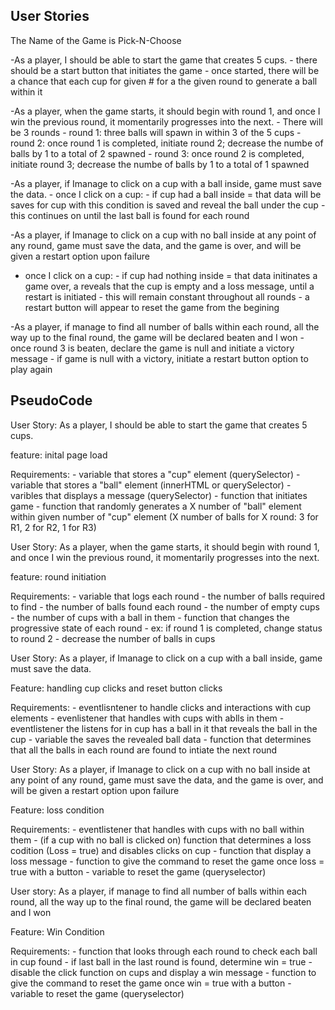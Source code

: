 ## User Stories
The Name of the Game is Pick-N-Choose

-As a player, I should be able to start the game that creates 5 cups. 
    - there should be a start button that initiates the game
    - once started, there will be a chance that each cup for given # for a the given round to generate a ball within it

-As a player, when the game starts, it should begin with round 1, and once I win the previous round, it momentarily progresses into the next.
    - There will be 3 rounds
    - round 1: three balls will spawn in within 3 of the 5 cups
    - round 2: once round 1 is completed, initiate round 2; decrease the numbe of balls by 1 to a total of 2 spawned
    - round 3: once round 2 is completed, initiate round 3; decrease the numbe of balls by 1 to a total of 1 spawned

-As a player, if Imanage to click on a cup with a ball inside, game must save the data.
    - once I click on a cup:
        - if cup had a ball inside = that data will be saves for cup with this condition is saved and reveal the ball under the cup
        - this continues on until the last ball is found for each round

-As a player, if Imanage to click on a cup with no ball inside at any point of any round, game must save the data, and the game is over, and will be given a restart option upon failure
 - once I click on a cup:
        - if cup had nothing inside = that data initinates a game over, a reveals that the cup is empty and a loss message, until a restart is initiated
        - this will remain constant throughout all rounds
        - a restart button will appear to reset the game from the begining

-As a player, if manage to find all number of balls within each round, all the way up to the final round, the game will be declared beaten and I won
    - once round 3 is beaten, declare the game is null and initiate a victory message
    - if game is null with a victory, initiate a restart button option to play again

## PseudoCode

User Story: As a player, I should be able to start the game that creates 5 cups. 

feature: inital page load

Requirements:
    - variable that stores a "cup" element (querySelector)
    - variable that stores a "ball" element (innerHTML or querySelector)
    - varibles that displays a message (querySelector)
    - function that initiates game 
    - function that randomly generates a X number of "ball" element within given number of "cup" element (X number of balls for X round: 3 for R1, 2 for R2, 1 for R3)

User Story: As a player, when the game starts, it should begin with round 1, and once I win the previous round, it momentarily progresses into the next.

feature: round initiation

Requirements:
    - variable that logs each round
        - the number of balls required to find 
        - the number of balls found each round
        - the number of empty cups 
        - the number of cups with a ball in them
    - function that changes the progressive state of each round
        - ex: if round 1 is completed, change status to round 2
        - decrease the number of balls in cups

User Story: As a player, if Imanage to click on a cup with a ball inside, game must save the data.

Feature: handling cup clicks and reset button clicks

Requirements:
    - eventlisntener to handle clicks and interactions with cup elements
    - evenlistener that handles with cups with ablls in them
        - eventlistener the listens for in cup has a ball in it that reveals the ball in the cup
        - variable the saves the revealed ball data
    - function that determines that all the balls in each round are found to intiate the next round

User Story: As a player, if Imanage to click on a cup with no ball inside at any point of any round, game must save the data, and the game is over, and will be given a restart option upon failure

Feature: loss condition

Requirements:
    - eventlistener that handles with cups with no ball within them
        - (if a cup with no ball is clicked on) function that determines a loss codition (Loss = true) and disables clicks on cup 
        - function that display a loss message
        - function to give the command to reset the game once loss = true with a button 
    - variable to reset the game (queryselector)


User story: As a player, if manage to find all number of balls within each round, all the way up to the final round, the game will be declared beaten and I won

Feature: Win Condition

Requirements: 
    - function that looks through each round to check each ball in cup found 
        - if last ball in the last round is found, determine win = true
        - disable the click function on cups and display a win message
        - function to give the command to reset the game once win = true with a button 
    - variable to reset the game (queryselector)
